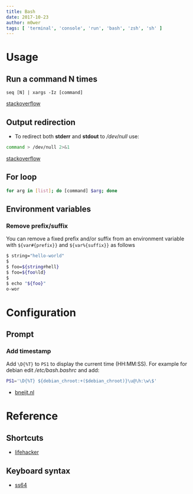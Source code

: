 ```yaml
---
title: Bash
date: 2017-10-23
author: m0wer
tags: [ 'terminal', 'console', 'run', 'bash', 'zsh', 'sh' ]
---
```


# Usage

## Run a command N times

`seq [N] | xargs -Iz [command]`

[stackoverflow](https://stackoverflow.com/questions/3737740/is-there-a-better-way-to-run-a-command-n-times-in-bash)

## Output redirection

* To redirect both **stderr** and **stdout** to */dev/null* use:

```bash
command > /dev/null 2>&1
```

[stackoverflow](https://unix.stackexchange.com/questions/70963/difference-between-2-2-dev-null-dev-null-and-dev-null-21)

## For loop

```bash
for arg in [list]; do [command] $arg; done
```

## Environment variables

### Remove prefix/suffix

You can remove a fixed prefix and/or suffix from an environment variable
with `${var#{prefix}}` and `${var%{suffix}}` as follows

```bash
$ string="hello-world"
$
$ foo=${string#hell}
$ foo=${foo%ld}
$
$ echo "${foo}"
o-wor
```

# Configuration

## Prompt

### Add timestamp

Add `\D{%T}` to `PS1` to display the current time (HH:MM:SS). For example for
debian edit */etc/bash.bashrc* and add:

```bash
PS1='\D{%T} ${debian_chroot:+($debian_chroot)}\u@\h:\w\$'
```

* [bneijt.nl](https://bneijt.nl/blog/post/add-a-timestamp-to-your-bash-prompt/)

# Reference

## Shortcuts

* [lifehacker](https://lifehacker.com/5743814/become-a-command-line-ninja-with-these-time-saving-shortcuts)

## Keyboard syntax

* [ss64](https://ss64.com/bash/syntax-keyboard.html)
